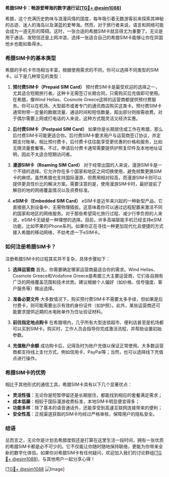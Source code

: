**希腊SIM卡：畅游爱琴海的数字通行证[[TG💪+ @esim1088](https://t.me/s/esim1088)]**

希腊，这个充满历史韵味与浪漫风情的国度，每年吸引着无数游客前来探索其神秘的古迹、迷人的海岛以及湛蓝的爱琴海。然而，对于旅行者来说，语言和网络可能会成为一道无形的障碍。这时，一张合适的希腊SIM卡就显得尤为重要了。无论是用于通话、发短信还是上网冲浪，选择一张适合自己的希腊SIM卡能够让你在异国他乡也能如鱼得水。

### 希腊SIM卡的基本类型

希腊的手机卡市场相当丰富，根据使用需求的不同，你可以选择不同类型的SIM卡。以下是几种常见的类型：

1. **预付费SIM卡（Prepaid SIM Card）**
   预付费SIM卡是最受欢迎的选择之一，尤其适合短期旅行者。这种卡无需签订长期合同，只需购买后充值即可使用。在希腊，像Wind Hellas、Cosmote Greece这样的运营商都提供预付费服务。你可以在机场、大型超市或者专门的通讯商店购买这类卡。预付费SIM卡通常附带一定量的数据流量、通话时间和短信数量，超出部分则按需收费。对于偶尔需要上网或打电话的人来说，这种方式既灵活又经济实惠。

2. **后付费SIM卡（Postpaid SIM Card）**
   如果你是长期居住或工作在希腊，那么后付费SIM卡可能更适合你。后付费SIM卡要求用户与运营商签订协议，并定期支付账单。相比预付费卡，后付费卡往往能享受更优惠的价格和服务，比如无限流量套餐等。不过，申请后付费卡通常需要提供护照复印件及本地地址证明，因此不太适合短期访问者。

3. **漫游SIM卡（Roaming SIM Card）**
   对于经常出国的人来说，漫游SIM卡是一个不错的选择。它允许你在多个国家和地区之间切换使用，避免频繁更换SIM卡的麻烦。虽然希腊也支持国际漫游，但费用相对较高，而漫游SIM卡则可以提供更具性价比的解决方案。需要注意的是，使用漫游SIM卡时，最好提前了解目的地的网络覆盖情况以及资费标准。

4. **eSIM卡（Embedded SIM Card）**
   eSIM卡是近年来兴起的一种新型产品，它直接嵌入到设备中，无需物理插拔。这意味着你可以通过远程配置来激活不同的国家和地区的网络服务。对于那些希望简化旅行过程、减少行李负担的人来说，eSIM卡无疑是一种理想的选择。目前，许多高端智能手机已经支持eSIM功能，比如苹果的iPhone系列。如果你正在寻找一种更加现代化且便捷的方式接入希腊的移动网络，不妨考虑一下eSIM卡。

### 如何注册希腊SIM卡？

注册希腊SIM卡的过程其实并不复杂，具体步骤如下：

1. **选择运营商**
   首先，你需要确定哪家运营商最适合你的需求。Wind Hellas、Cosmote Greece和Vodafone Greece是希腊三大主要运营商，它们各自拥有广泛的网络覆盖范围和技术优势。建议根据个人偏好（如价格、信号强度、客户服务等）做出选择。

2. **准备必要文件**
   大多数情况下，购买预付费SIM卡不需要太多手续，但如果是后付费卡，则可能需要出示有效的身份证件（如护照）。此外，某些运营商还可能要求提供近期的水电账单作为住址验证材料。

3. **前往指定地点购卡**
   在希腊境内，几乎所有大型连锁超市、便利店甚至是机场都可以买到SIM卡。购买时，工作人员会指导你完成激活流程，并帮助设置初始参数。

4. **充值账户余额**
   成功购卡后，记得及时为账户充值以保证正常使用。大多数运营商都支持线上支付方式，例如信用卡、PayPal等；当然，也可以选择线下充值点进行操作。

### 希腊SIM卡的优势

相比于其他形式的通信工具，希腊SIM卡具有以下几个显著优点：

- **灵活性强**：无论你是短暂停留还是长期居住，都能找到相应的套餐满足需求；
- **成本低廉**：相较于国际漫游收费标准，本地SIM卡明显便宜得多；
- **功能多样**：除了基本的语音通话外，还能享受到高速互联网连接带来的便利；
- **安全性高**：正规渠道获取的SIM卡均经过严格审核，保障用户的隐私安全。

### 结语

总而言之，无论你是计划去希腊度假还是打算在这里生活一段时间，拥有一张优质的希腊SIM卡都是必不可少的。它不仅能让你随时随地保持联络，更能为你带来全新的数字化体验。如果你对希腊SIM卡有任何疑问，欢迎加入我们的讨论群组[[TG💪+ @esim1088](https://t.me/s/esim1088)]，与其他用户一起分享心得！

[[TG💪+ @esim1088](https://t.me/s/esim1088) ![Image](https://i.postimg.cc/4NQfJmqS/Snipaste-2025-05-13-00-14-12.png)]